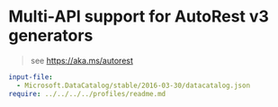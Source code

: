 # Multi-API support for AutoRest v3 generators

> see https://aka.ms/autorest

``` yaml $(enable-multi-api)
input-file:
  - Microsoft.DataCatalog/stable/2016-03-30/datacatalog.json
require: ../../../../profiles/readme.md
```
